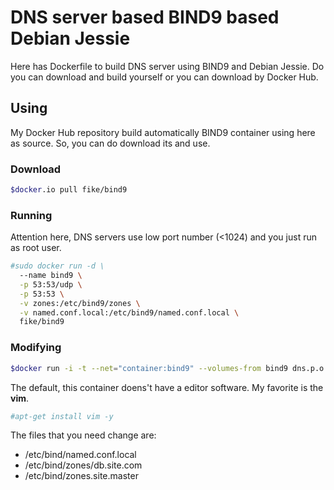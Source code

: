 # DNS server based BIND9 based Debian Jessie

Here has Dockerfile to build DNS server using BIND9 and Debian Jessie.
Do you can download and build yourself or you can download by Docker Hub.

## Using

My Docker Hub repository build automatically BIND9 container using here as source. So, you can do download its and use.

### Download

```bash
$docker.io pull fike/bind9
```

### Running

Attention here, DNS servers use low port number (<1024) and you just run as root user.

```bash
#sudo docker run -d \
  --name bind9 \
  -p 53:53/udp \
  -p 53:53 \
  -v zones:/etc/bind9/zones \
  -v named.conf.local:/etc/bind9/named.conf.local \
  fike/bind9
```

### Modifying

```bash
$docker run -i -t --net="container:bind9" --volumes-from bind9 dns.p.o.b /bin/bash
```

The default, this container doens't have a editor software. My favorite is the **vim**.

```bash
#apt-get install vim -y
```

The files that you need change are:

- /etc/bind/named.conf.local
- /etc/bind/zones/db.site.com  
- /etc/bind/zones.site.master
